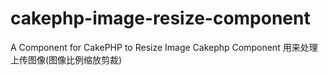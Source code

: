 # cakephp-image-resize-component
A Component for CakePHP to Resize Image
Cakephp Component 用来处理上传图像(图像比例缩放剪裁)
